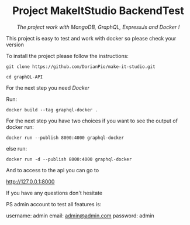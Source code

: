 <h1 align="center">Project MakeItStudio BackendTest</h1>
<p align="center"><i>The project work with MangoDB, GraphQL, ExpressJs and Docker !</i></p>


This project is easy to test and work with docker so please check your version

To install the project please follow the instructions:

```git clone https://github.com/DorianPio/make-it-studio.git```

```cd graphQL-API```

For the next step you need <i>Docker</i>

Run:

```docker build --tag graphql-docker .```

For the next step you have two choices if you want to see the output of docker run:

```docker run --publish 8000:4000 graphql-docker```

else run:

```docker run -d --publish 8000:4000 graphql-docker```

And to access to the api you can go to

http://127.0.0.1:8000

If you have any questions don't hesitate


PS admin account to test all features is:

username: admin
email: admin@admin.com
password: admin